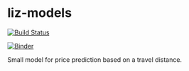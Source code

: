 # liz-models

[![Build Status](https://travis-ci.com/kaiquewdev/liz-models.svg?token=fP2MzeqGP5sWPBqwVGGZ&branch=master)](https://travis-ci.com/kaiquewdev/liz-models)

[![Binder](https://mybinder.org/badge.svg)](https://mybinder.org/v2/gh/kaiquewdev/liz-models/master?urlpath=https%3A%2F%2Fgithub.com%2Fkaiquewdev%2Fliz-models%2Fblob%2Fmaster%2Ftravel-price-prediction.ipynb)

Small model for price prediction based on a travel distance.
